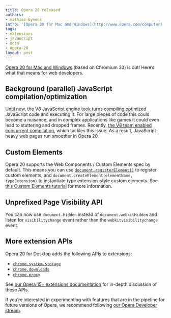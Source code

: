 ```yaml
---
title: Opera 20 released
authors:
- mathias-bynens
intro: '[Opera 20 for Mac and Windows](http://www.opera.com/computer) (based on Chromium 33) is out! Here’s what that means for web developers.'
tags:
- extensions
- javascript
- odin
- opera-20
layout: post
---
```


[Opera 20 for Mac and Windows](http://www.opera.com/computer) (based on Chromium 33) is out! Here’s what that means for web developers.

## Background (parallel) JavaScript compilation/optimization

Until now, the V8 JavaScript engine took turns compiling optimized JavaScript code and executing it. For large pieces of code this could become a nuisance, and in complex applications like games it could even lead to stuttering and dropped frames. Recently, [the V8 team enabled concurrent compilation](http://blog.chromium.org/2014/02/compiling-in-background-for-smoother.html), which tackles this issue. As a result, JavaScript-heavy web pages run smoother in Opera 20.

## Custom Elements

Opera 20 supports the Web Components / Custom Elements spec by default. This means you can use [`document.registerElement()`](http://w3c.github.io/webcomponents/spec/custom/#extensions-to-document-interface-to-register) to register custom elements, and `document.createElement(elementName, typeExtension)` to instantiate type extension-style custom elements. See [this Custom Elements tutorial](http://www.html5rocks.com/en/tutorials/webcomponents/customelements/) for more information.

## Unprefixed Page Visibility API

You can now use  `document.hidden` instead of `document.webkitHidden` and listen for `visibilitychange` event rather than the `webkitvisibilitychange` event.

## More extension APIs

Opera 20 for Desktop adds the following APIs to extensions:

* [`chrome.system.storage`](http://dev.opera.com/extension-docs/system.storage.html)
* [`chrome.downloads`](http://dev.opera.com/extension-docs/downloads.html)
* [`chrome.proxy`](http://dev.opera.com/extension-docs/proxy.html)

See [our Opera 15+ extensions documentation](http://dev.opera.com/extension-docs/) for in-depth discussion of these APIs.

If you’re interested in experimenting with features that are in the pipeline for future versions of Opera, we recommend following [our Opera Developer stream](http://www.opera.com/developer).

